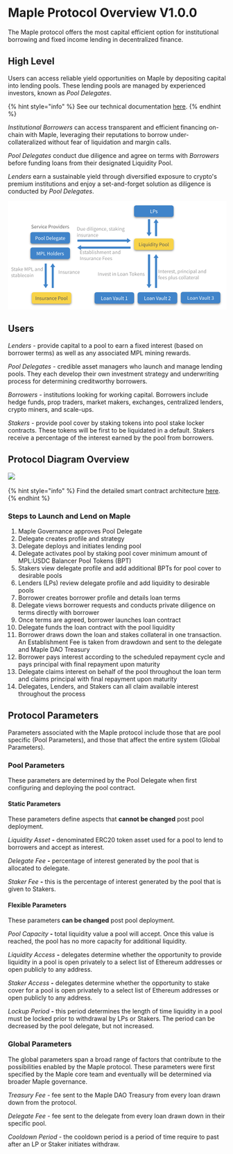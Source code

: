 # Maple Protocol Overview V1.0.0

The Maple protocol offers the most capital efficient option for institutional borrowing and fixed income lending in decentralized finance.

## High Level

Users can access reliable yield opportunities on Maple by depositing capital into lending pools. These lending pools are managed by experienced investors, known as _Pool Delegates_.

{% hint style="info" %}
See our technical documentation [here](https://github.com/maple-labs/maple-core/wiki).
{% endhint %}

_Institutional_ _Borrowers_ can access transparent and efficient financing on-chain with Maple, leveraging their reputations to borrow under-collateralized without fear of liquidation and margin calls.

_Pool Delegates_ conduct due diligence and agree on terms with _Borrowers_ before funding loans from their designated Liquidity Pool.

_Lenders_ earn a sustainable yield through diversified exposure to crypto's premium institutions and enjoy a set-and-forget solution as diligence is conducted by _Pool Delegates_.

![](../.gitbook/assets/image%20%285%29.png)

## Users

_Lenders -_ provide capital to a pool to earn a fixed interest \(based on borrower terms\) as well as any associated MPL mining rewards.

_Pool Delegates -_  credible asset managers who launch and manage lending pools. They each develop their own investment strategy and underwriting process for determining creditworthy borrowers.

_Borrowers -_ institutions looking for working capital. Borrowers include hedge funds, prop traders, market makers, exchanges, centralized lenders, crypto miners, and scale-ups.

_Stakers -_ provide pool cover by staking tokens into pool stake locker contracts. These tokens will be first to be liquidated in a default. Stakers receive a percentage of the interest earned by the pool from borrowers.

## Protocol Diagram Overview

![](../.gitbook/assets/numbered-protocol.png)

{% hint style="info" %}
Find the detailed smart contract architecture [here](https://github.com/maple-labs/maple-core/wiki/Smart-Contract-Architecture).
{% endhint %}

### Steps to Launch and Lend on Maple

1. Maple Governance approves Pool Delegate 
2. Delegate creates profile and strategy 
3. Delegate deploys and initiates lending pool 
4. Delegate activates pool by staking pool cover minimum amount of MPL:USDC Balancer Pool Tokens \(BPT\) 
5. Stakers view delegate profile and add additional BPTs for pool cover to desirable pools
6. Lenders \(LPs\) review delegate profile and add liquidity to desirable pools 
7. Borrower creates borrower profile and details loan terms 
8. Delegate views borrower requests and conducts private diligence on terms directly with borrower 
9. Once terms are agreed, borrower launches loan contract 
10. Delegate funds the loan contract with the pool liquidity 
11. Borrower draws down the loan and stakes collateral in one transaction. An Establishment Fee is taken from drawdown and sent to the delegate and Maple DAO Treasury 
12. Borrower pays interest according to the scheduled repayment cycle and pays principal with final repayment upon maturity 
13. Delegate claims interest on behalf of the pool throughout the loan term and claims principal with final repayment upon maturity 
14. Delegates, Lenders, and Stakers can all claim available interest throughout the process

## Protocol Parameters

Parameters associated with the Maple protocol include those that are pool specific \(Pool Parameters\), and those that affect the entire system \(Global Parameters\).

### Pool Parameters

These parameters are determined by the Pool Delegate when first configuring and deploying the pool contract.

#### Static Parameters

These parameters define aspects that **cannot be changed** post pool deployment.

_Liquidity Asset_ **-** denominated ERC20 token asset used for a pool to lend to borrowers and accept as interest.

_Delegate Fee_ **-** percentage of interest generated by the pool that is allocated to delegate.

_Staker Fee_ **-** this is the percentage of interest generated by the pool that is given to Stakers.

#### Flexible Parameters

These parameters **can be changed** post pool deployment.

_Pool Capacity_ **-** total liquidity value a pool will accept. Once this value is reached, the pool has no more capacity for additional liquidity.

_Liquidity Access_ **-** delegates determine whether the opportunity to provide liquidity in a pool is open privately to a select list of Ethereum addresses or open publicly to any address.

_Staker Access_ **-** delegates determine whether the opportunity to stake cover for a pool is open privately to a select list of Ethereum addresses or open publicly to any address.

_Lockup Period_ **-** this period determines the length of time liquidity in a pool must be locked prior to withdrawal by LPs or Stakers. The period can be decreased by the pool delegate, but not increased.

### Global Parameters

The global parameters span a broad range of factors that contribute to the possibilities enabled by the Maple protocol. These parameters were first specified by the Maple core team and eventually will be determined via broader Maple governance.

_Treasury Fee -_ fee sent to the Maple DAO Treasury from every loan drawn down from the protocol.

_Delegate Fee -_ fee sent to the delegate from every loan drawn down in their specific pool.

_Cooldown Period_ - the cooldown period is a period of time require to past after an LP or Staker initiates withdraw.

